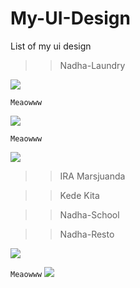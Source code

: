 # My-UI-Design
List of my ui design

>> Nadha-Laundry
<img src='https://github.com/haxorsprogramming/Haxors-Contributors/raw/master/haxors_project/nadha_laundry_ss/login.png?raw=true'>

<code>Meaowww</code>

<img src='https://github.com/haxorsprogramming/Haxors-Contributors/raw/master/haxors_project/nadha_laundry_ss/beranda.png?raw=true'>

<code>Meaowww</code>

<img src='https://github.com/haxorsprogramming/Haxors-Contributors/raw/master/haxors_project/nadha_laundry_ss/pembayaran.png?raw=true'>

>> IRA Marsjuanda

>> Kede Kita

>> Nadha-School

>> Nadha-Resto
<img src='https://github.com/haxorsprogramming/Haxors-Contributors/blob/master/haxors_project/nadharesto/nadharesto.png?raw=true'>

<code>Meaowww</code>
<img src='https://github.com/haxorsprogramming/Haxors-Contributors/blob/master/haxors_project/nadharesto/menu_nadha_resto.jpeg?raw=true'>

